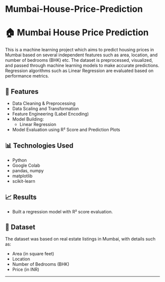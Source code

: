 # Mumbai-House-Price-Prediction

# 🏠 Mumbai House Price Prediction

This is a machine learning project which aims to predict housing prices in Mumbai based on several independent features such as area, location, and number of bedrooms (BHK) etc. The dataset is preprocessed, visualized, and passed through machine learning models to make accurate predictions. Regression algorithms such as Linear Regression are evaluated based on performance metrics.

## 📌 Features
- Data Cleaning & Preprocessing
- Data Scaling and Transformation
- Feature Engineering (Label Encoding)
- Model Building:
  - Linear Regression
- Model Evaluation using R² Score and Prediction Plots

## 📊 Technologies Used
- Python
- Google Colab
- pandas, numpy
- matplotlib
- scikit-learn

## 📈 Results
- Built a regression model with R² score evaluation.

## 📁 Dataset
The dataset was based on real estate listings in Mumbai, with details such as:
- Area (in square feet)
- Location
- Number of Bedrooms (BHK)
- Price (in INR)

---
